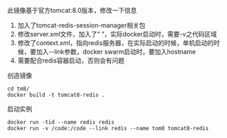 此镜像基于官方tomcat:8.0版本，修改一下信息
1. 加入了tomcat-redis-session-manager相关包
2. 修改server.xml文件，加入了“      <Context crossContext="true" docBase="/code" path="" reloadable="false" />
”，实际docker启动时，需要-v之代码区域
3. 修改了context.xml，指向redis服务器，在实际启动的时候，单机启动的时候，要加入--link参数，docker swarm启动时，要加入hostname
4. 需要配合redis容器启动，否则会有问题

创造镜像
```
cd tm8/
docker build -t tomcat8-redis .
```

启动实例
```
docker run -tid --name redis redis
docker run -v /code:/code --link redis --name tom8 tomcat8-redis

```